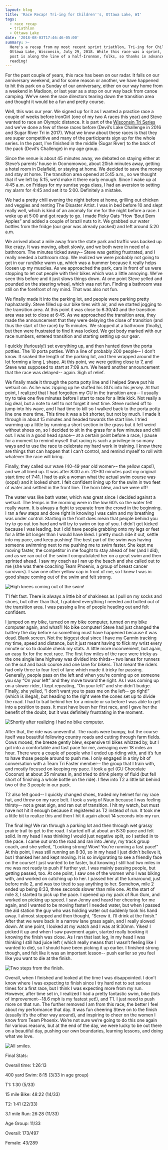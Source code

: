 ```yaml
---
layout: blog
title: 'Race Recap! Tri-ing for Children''s, Ottawa Lake, WI'
tags:
  - race recap
  - triathlon
  - Ottawa Lake
date: '2018-08-03T17:46:46-05:00'
summary: >-
  Here's a recap from my most recent sprint triathlon, Tri-ing for Children's in
  Ottawa Lake, Wisconsin, July 29, 2018. While this race was a sprint, this blog
  post is along the line of a half-Ironman, folks, so thanks in advance for
  reading!
---
```

For the past couple of years, this race has been on our radar. It falls on our anniversary weekend, and for some reason or another, we have happened to hit this park on a Sunday of our anniversary, either on our way home from a weekend in Madison, or last year as a stop on our way back from canoe camping. We’ve seen the race directors tearing down the transition area and thought it would be a fun and pretty course. 

Well, this was our year. We signed up for it as I wanted a practice race a couple of weeks before IronGirl (one of my two A races this year) and Steve wanted to race an Olympic distance. It is part of the [Wisconsin Tri Series](http://witriseries.com/) and we’ve done a few of these races before (Devil’s Lake Challenge in 2016 and Sugar River Tri in 2017). What we know about these races is that they are super competitive and many of the participants sign up for the whole series. In the past, I’ve finished in the middle (Sugar River) to the back of the pack (Devil’s Challenge) in my age group. 

Since the venue is about 45 minutes away, we debated on staying either at Steve’s parents’ house in Oconomowoc, about 20ish minutes away, getting a hotel room in Delafield, or staying at home. We decided to save the money and stay at home. The transition area opened at 5:45 a.m., so we thought that if we left by 5:15, we’d make it there early enough. Since I wake up at 4:45 a.m. on Fridays for my sunrise yoga class, I had an aversion to setting my alarm for 4:45 and set it to 5:00. Definitely a mistake. 

We had a pretty chill evening the night before at home, grilling out chicken and veggies and renting The Disaster Artist. I was in bed before 10 and slept really well, which is kind of an anomaly for me for the night before a race. I woke up at 5:00 and got ready to go. I made Picky Oats “How ‘Bout Dem Apples” and added a couple of brazil nuts to it. We grabbed our water bottles from the fridge (our gear was already packed) and left around 5:20 a.m.

We arrived about a mile away from the state park and traffic was backed up like crazy. It was moving, albeit slowly, and we both were in need of a bathroom. The minutes ticked away-- Steve was getting frustrated, and I really needed a bathroom stop. We realized we were probably not going to get in our run/bike warm up, which was a bummer because it really helps loosen up my muscles. As we approached the park, cars in front of us were stopping to let out people with their bikes which was a little annoying. We’ve seen this before and it just slows things down. At one point Steve yelled and pounded on the steering wheel, which was not fun. Finding a bathroom was still on the forefront of my mind. That was also not fun.

We finally made it into the parking lot, and people were parking pretty haphazardly. Steve filled up our bike tires with air, and we started jogging to the transition area. At this point it was close to 6:30/40 and the transition area was set to close at 6:45. As we approached the transition area, they made the announcement that they were delaying the close of transition (and thus the start of the race) by 15 minutes. We stopped at a bathroom (finally), but then were frustrated to find it was locked. We got body marked with our race numbers, entered transition and starting setting up our gear. 

I quickly (furiously!) set everything up, and then hunted down the porta potties. The 10 porta potties. With a line of probably 200 people-- I don’t know. It snaked the length of the parking lot, and then wrapped around the lot forming a long L shape. At this point, we were getting close to 7, and Steve was supposed to start at 7:09 a.m. We heard another announcement that the race was delayed-- again. Sigh of relief. 

We finally made it through the porta potty line and I helped Steve put his wetsuit on. As he was zipping up he stuffed his GU’s into his jersey. At that point, I realized that I had forgotten my GU in the transition area-- I usually try to take one five minutes before I start to race for a little kick. Not really a big deal, but a note to self to not forget it next time. Steve rushed off to jump into his wave, and I had time to kill so I walked back to the porta potty line one more time. This time it was a bit shorter, but not by much. I made it through in about 15 minutes and headed towards the start line. I tried warming up a little by running a short section in the grass but it felt weird without shoes on, so I decided to sit in the grass for a few minutes and chill out. I was in a good head space-- at a certain point before a race, I pause for a moment to remind myself that racing is such a privilege in so many ways and to use the race to celebrate my hard work in training. I know there are things that can happen that I can’t control, and remind myself to roll with whatever the race will bring.

Finally, they called our wave (40-49 year old women-- the yellow caps!), and we all lined up. It was after 8:00 a.m. 20-30 minutes past my original start time of 7:41. I had to ask a woman what the actual swim course was (oops!) and it looked short. I felt confident lining up for the swim in two feet of water and settled in the front line. The horn blew, and we were off! 

The water was like bath water, which was great since I decided against a wetsuit. The temps in the morning were in the low 60’s so the water felt really warm. It is always a fight to separate from the crowd in the beginning. I ran a few steps and dove right in knowing I was calm and my breathing was under control. Starting in the front does mean that people behind you try to go out too hard and will try to swim on top of you. I didn’t get kicked because I was leading, but I did have people grabbing onto my legs or feet for a little bit longer than I would have liked. I pretty much ride it out, settle into my pace, and keep pushing! The best part of the swim was having someone swimming next to me pushing me to swim faster. She kept me moving faster, the competitor in me fought to stay ahead of her (and I did), and as we ran out of the swim I congratulated her on a great swim and then sprinted ahead. I saw my coach as I ran up the beach and she called out to me (she was there coaching Team Phoenix, a group of breast cancer survivors). I saw one other yellow cap in front of me, so I knew I was in good shape coming out of the swim and felt strong. 

![High knees coming out of the swim!](/static/img/uploads/image2.jpeg)

T1 felt fast. There is always a little bit of shakiness as I pull on my socks and shoes, but other than that, I grabbed everything I needed and bolted out of the transition area. I was passing a line of people heading out and felt confident. 

I jumped on my bike, turned on my bike computer, turned on my bike computer again, and what?! No bike computer! Steve had just changed the battery the day before so something must have happened because it was dead. Blank screen. Not the biggest deal since I have my Garmin tracking my time, speed and distance, but it just meant having to flick my wrist every minute or so to double check my stats. A little more inconvenient, but again, an easy fix for the next race. The first few miles of the race were tricky as the one single lane highway was divided into thirds-- two lanes for runners on the out and back course and one lane for bikers. That meant the riders had only three to four feet of lane which made it tricky for passing. Generally, people pass on the left and when you’re coming up on someone you say “On your left” and they move toward the right. As I was coming up on a slower rider, I kept repeating, “On your left” and she didn’t budge. Finally, she yelled, “I don’t want you to pass me on the left-- go right!” (which is illegal), but heading to the right were the cones set up to divide the road. I had to trail behind her for a minute or so before I was able to get into a position to pass. It must have been her first race, and I gave her the benefit of the doubt, but it was definitely frustrating in the moment. 

![Shortly after realizing I had no bike computer. ](/static/img/uploads/image1-1-.jpeg)

After that, the ride was uneventful. The roads were bumpy, but the course itself was beautiful following country roads and cutting through farm fields. Cows mooed, the breeze gently blew, expensive tri bikes whizzed by, but I got into a comfortable and fast pace for me, averaging over 18 miles an hour. There were a couple of people who I ended up riding with, and it’s fun to have those people around to push me. I only engaged in a tiny bit of conversation with a Team Tri Faster member-- the group that I train with, and mostly focused on keeping my pace. I took a gel (GU Chocolate Coconut) at about 35 minutes in, and tried to drink plenty of fluid (but fell short of finishing a whole bottle on the ride). I flew into T2 a little bit behind two of the 3 people in our pack.

T2 also felt good-- I quickly changed shoes, traded my helmet for my race hat, and threw on my race belt. I took a swig of Nuun because I was feeling thirsty-- not a great sign, and ran out of transition. I hit my watch, but must have not hit it enough because it registered as T2 instead of run. It took me a little bit to realize this and then I hit it again about 14 seconds into my run. 

The final leg! We ran through a parking lot and then through wet grassy prairie trail to get to the road. I started off at about an 8:30 pace and felt solid. In my head I was thinking I would just negative split, so I settled in to the pace. I came out onto the road and ran into Jenny, my track group coach, and she yelled, “Looking strong! Wow! You’re running a fast pace!” At this point, I was still running an 8:30, so in my head I just didn't believe it, but I thanked her and kept moving. It is so invigorating to see a friendly face on the course! I just wanted to be faster, but knowing I still had two miles in me was not ready to push if further yet. I was mainly passing people, but getting passed, too. At one point, I saw one of the women who I was biking with, and worked on catching up to her. I passed her at the turnaround, just before mile 2, and was too tired to say anything to her. Somehow, mile 2 ended up being 8:33, three seconds slower than mile one. At the start of mile 3, I started to pick up the pace. I opened up my pack of Run Gum, and worked on picking up speed. I saw Jenny and heard her cheering for me again, and I wanted to be moving faster! I needed water, but when I passed the aid station the guy who was holding water out suddenly took his hand away. I almost stopped and then thought, “Screw it. I’ll drink at the finish.” After that we were back in a narrow lane grass again, and I really slowed down. At one point, I looked at my watch and I was at 9:30mm. Yikes! I picked it up and when I saw pavement again, started really booking it knowing the finish was close. As I ran that last leg, in my head I was thinking I still had juice left ( which really means that I wasn’t feeling like I wanted to die), so I should have been picking it up earlier. I finished strong though, and felt like it was an important lesson-- push earlier so you feel like you want to die at the finish. 

![Two steps from the finish.](/static/img/uploads/image1-2-.jpeg)

Overall, when I finished and looked at the time I was disappointed. I don’t know where I was expecting to finish since I try hard not to set serious times for a first race, but I think I was expecting more from my run. However, after time set in, I realized I had a pretty fantastic swim, bike (lots of improvement--18.6 mph is my fastest yet!), and T1. I just need to push more on that run. The further removed I am from this race, the better I feel about my performance that day. It was fun cheering Steve on to the finish (usually it’s the other way around), and inspiring to cheer on the women I know from Team Phoenix. We’re not sure we’re going to do this one again for various reasons, but at the end of the day, we were lucky to be out there on a beautiful day, pushing our own boundaries, learning lessons, and doing what we love. 

![All smiles.](/static/img/uploads/image2-2-.jpeg)

Final Stats: 

Overall time: 1:26:13

400 yard Swim: 8:15 (3/33 in age group) 

T1: 1:30 (5/33)

15 mile Bike: 48:22 (14/33)

T2: 1:41 (22/33)

3.1 mile Run: 26:28 (11/33)

Age Group: 11/33

Overall: 173/497

Female: 43/289

